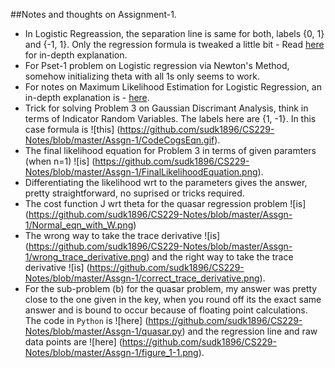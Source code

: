 ##Notes and thoughts on Assignment-1.
* In Logistic Regreassion, the separation line is same for both, labels {0, 1} and {-1, 1}. Only the regression formula
is tweaked a little bit - Read [here](www.hongliangjie.com/wp-content/uploads/2011/10/logistic.pdf) for in-depth explanation.
* For Pset-1 problem on Logistic regression via Newton's Method, somehow initializing theta with all 1s only seems to work.
* For notes on Maximum Likelihood Estimation for Logistic Regression, an in-depth explanation is - [here](http://sites.stat.psu.edu/~jiali/course/stat597e/notes2/logit.pdf).
* Trick for solving Problem 3 on Gaussian Discrimant Analysis, think in terms of Indicator Random Variables. The labels here are {1, -1}. In this case formula is ![this] (https://github.com/sudk1896/CS229-Notes/blob/master/Assgn-1/CodeCogsEqn.gif).
* The final likelihood equation for Problem 3 in terms of given paramters (when n=1) ![is] (https://github.com/sudk1896/CS229-Notes/blob/master/Assgn-1/FinalLikelihoodEquation.png).
* Differentiating the likelihood wrt to the parameters gives the answer, pretty straightforward, no suprised or tricks required.
* The cost function J wrt theta for the quasar regression problem ![is] (https://github.com/sudk1896/CS229-Notes/blob/master/Assgn-1/Normal_eqn_with_W.png)
* The wrong way to take the trace derivative ![is] (https://github.com/sudk1896/CS229-Notes/blob/master/Assgn-1/wrong_trace_derivative.png) and
the right way to take the trace derivative ![is] (https://github.com/sudk1896/CS229-Notes/blob/master/Assgn-1/correct_trace_derivative.png).
* For the sub-problem (b) for the quasar problem, my answer was pretty close to the one given in the key, when you round off its the exact same answer and is bound to occur because of floating point calculations. The code in ```Python``` is ![here] (https://github.com/sudk1896/CS229-Notes/blob/master/Assgn-1/quasar.py) and the regression line and raw data points are ![here] (https://github.com/sudk1896/CS229-Notes/blob/master/Assgn-1/figure_1-1.png).
